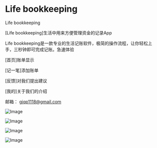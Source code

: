 # Life bookkeeping
Life bookkeeping

[Life bookkeeping]生活中用来方便管理资金的记录App

Life bookkeeping是一款专业的生活记账软件，极简的操作流程，让你轻松上手，三秒钟即可完成记账。急速体验

[首页]账单显示

[记一笔]添加账单

[反馈]对我们提出建议

[我的]关于我们的介绍



邮箱： gjqp1118@gmail.com




![Image](https://github.com/yuxiaohui6/Bookkeeping/blob/master/images/Simulator%20Screen%20Shot%20-%20iPhone%20Xs%20Max%20-%202019-09-17%20at%2012.54.00.png)

![Image](https://github.com/yuxiaohui6/Bookkeeping/blob/master/images/Simulator%20Screen%20Shot%20-%20iPhone%20Xs%20Max%20-%202019-09-17%20at%2012.54.04.png)

![Image](https://github.com/yuxiaohui6/Bookkeeping/blob/master/images/Simulator%20Screen%20Shot%20-%20iPhone%20Xs%20Max%20-%202019-09-17%20at%2012.54.07.png)

![Image](https://github.com/yuxiaohui6/Bookkeeping/blob/master/images/Simulator%20Screen%20Shot%20-%20iPhone%20Xs%20Max%20-%202019-09-17%20at%2012.54.10.png)

